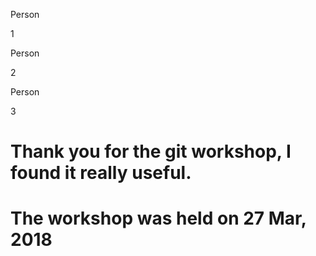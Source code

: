Person

1



Person

2



Person

3
# Thank you for the git workshop, I found it really useful.
# The workshop was held on 27 Mar, 2018

